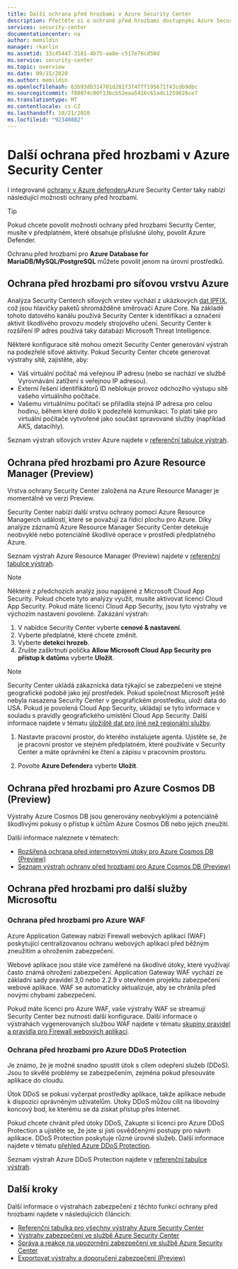 ```yaml
---
title: Další ochrana před hrozbami v Azure Security Center
description: Přečtěte si o ochraně před hrozbami dostupnými Azure Security Center mimo Azure Defender.
services: security-center
documentationcenter: na
author: memildin
manager: rkarlin
ms.assetid: 33c45447-3181-4b75-aa8e-c517e76cd50d
ms.service: security-center
ms.topic: overview
ms.date: 09/15/2020
ms.author: memildin
ms.openlocfilehash: 63b93db314701d281f3f4fff195671f43cdb9dbc
ms.sourcegitcommit: f88074c00f13bcb52eaa5416c61adc1259826ce7
ms.translationtype: MT
ms.contentlocale: cs-CZ
ms.lasthandoff: 10/21/2020
ms.locfileid: "92340882"
---
```

# <a name="additional-threat-protections-in-azure-security-center"></a>Další ochrana před hrozbami v Azure Security Center
I integrované [ochrany v Azure defenderu](azure-defender.md)Azure Security Center taky nabízí následující možnosti ochrany před hrozbami.

> [!TIP]
> Pokud chcete povolit možnosti ochrany před hrozbami Security Center, musíte v předplatném, které obsahuje příslušné úlohy, povolit Azure Defender.
>
> Ochranu před hrozbami pro **Azure Database for MariaDB/MySQL/PostgreSQL** můžete povolit jenom na úrovni prostředků.


## <a name="threat-protection-for-azure-network-layer"></a>Ochrana před hrozbami pro síťovou vrstvu Azure <a name="network-layer"></a>
Analýza Security Centerch síťových vrstev vychází z ukázkových [dat IPFIX](https://en.wikipedia.org/wiki/IP_Flow_Information_Export), což jsou hlavičky paketů shromážděné směrovači Azure Core. Na základě tohoto datového kanálu používá Security Center k identifikaci a označení aktivit škodlivého provozu modely strojového učení. Security Center k rozšíření IP adres používá taky databázi Microsoft Threat Intelligence.

Některé konfigurace sítě mohou omezit Security Center generování výstrah na podezřelé síťové aktivity. Pokud Security Center chcete generovat výstrahy sítě, zajistěte, aby:
- Váš virtuální počítač má veřejnou IP adresu (nebo se nachází ve službě Vyrovnávání zatížení s veřejnou IP adresou).
- Externí řešení identifikátorů ID neblokuje provoz odchozího výstupu sítě vašeho virtuálního počítače.
- Vašemu virtuálnímu počítači se přiřadila stejná IP adresa pro celou hodinu, během které došlo k podezřelé komunikaci. To platí také pro virtuální počítače vytvořené jako součást spravované služby (například AKS, datacihly).

Seznam výstrah síťových vrstev Azure najdete v [referenční tabulce výstrah](alerts-reference.md#alerts-azurenetlayer).


## <a name="threat-protection-for-azure-resource-manager-preview"></a>Ochrana před hrozbami pro Azure Resource Manager (Preview)<a name ="management-layer"></a>
Vrstva ochrany Security Center založená na Azure Resource Manager je momentálně ve verzi Preview.

Security Center nabízí další vrstvu ochrany pomocí Azure Resource Managerch událostí, které se považují za řídicí plochu pro Azure. Díky analýze záznamů Azure Resource Manager Security Center detekuje neobvyklé nebo potenciálně škodlivé operace v prostředí předplatného Azure.

Seznam výstrah Azure Resource Manager (Preview) najdete v [referenční tabulce výstrah](alerts-reference.md#alerts-azureresourceman).


>[!NOTE]
> Některé z předchozích analýz jsou napájené z Microsoft Cloud App Security. Pokud chcete tyto analýzy využít, musíte aktivovat licenci Cloud App Security. Pokud máte licenci Cloud App Security, jsou tyto výstrahy ve výchozím nastavení povolené. Zakázání výstrah:
>
> 1. V nabídce Security Center vyberte **cenové & nastavení**.
> 1. Vyberte předplatné, které chcete změnit.
> 1. Vyberte **detekci hrozeb**.
> 1. Zrušte zaškrtnutí políčka **Allow Microsoft Cloud App Security pro přístup k datům**a vyberte **Uložit**.


>[!NOTE]
>Security Center ukládá zákaznická data týkající se zabezpečení ve stejné geografické podobě jako její prostředek. Pokud společnost Microsoft ještě nebyla nasazena Security Center v geografickém prostředku, uloží data do USA. Pokud je povolená Cloud App Security, ukládají se tyto informace v souladu s pravidly geografického umístění Cloud App Security. Další informace najdete v tématu [úložiště dat pro jiné než regionální služby](https://azuredatacentermap.azurewebsites.net/).

1. Nastavte pracovní prostor, do kterého instalujete agenta. Ujistěte se, že je pracovní prostor ve stejném předplatném, které používáte v Security Center a máte oprávnění ke čtení a zápisu v pracovním prostoru.

1. Povolte **Azure Defender**a vyberte **Uložit**.


## <a name="threat-protection-for-azure-cosmos-db-preview"></a>Ochrana před hrozbami pro Azure Cosmos DB (Preview)<a name="cosmos-db"></a>

Výstrahy Azure Cosmos DB jsou generovány neobvyklými a potenciálně škodlivými pokusy o přístup k účtům Azure Cosmos DB nebo jejich zneužití.

Další informace naleznete v tématech:

* [Rozšířená ochrana před internetovými útoky pro Azure Cosmos DB (Preview)](../cosmos-db/cosmos-db-advanced-threat-protection.md)
* [Seznam výstrah ochrany před hrozbami pro Azure Cosmos DB (Preview)](alerts-reference.md#alerts-azurecosmos)



## <a name="threat-protection-for-other-microsoft-services"></a>Ochrana před hrozbami pro další služby Microsoftu <a name="alerts-other"></a>

### <a name="threat-protection-for-azure-waf"></a>Ochrana před hrozbami pro Azure WAF <a name="azure-waf"></a>

Azure Application Gateway nabízí Firewall webových aplikací (WAF) poskytující centralizovanou ochranu webových aplikací před běžným zneužitím a ohrožením zabezpečení.

Webové aplikace jsou stále více zaměřené na škodlivé útoky, které využívají často známá ohrožení zabezpečení. Application Gateway WAF vychází ze základní sady pravidel 3,0 nebo 2.2.9 v otevřeném projektu zabezpečení webové aplikace. WAF se automaticky aktualizuje, aby se chránila před novými chybami zabezpečení. 

Pokud máte licenci pro Azure WAF, vaše výstrahy WAF se streamují Security Center bez nutnosti další konfigurace. Další informace o výstrahách vygenerovaných službou WAF najdete v tématu [skupiny pravidel a pravidla pro Firewall webových aplikací](../web-application-firewall/ag/application-gateway-crs-rulegroups-rules.md?tabs=owasp31#crs911-31).


### <a name="threat-protection-for-azure-ddos-protection"></a>Ochrana před hrozbami pro Azure DDoS Protection <a name="azure-ddos"></a>

Je známo, že je možné snadno spustit útok s cílem odepření služeb (DDoS). Jsou to skvělé problémy se zabezpečením, zejména pokud přesouváte aplikace do cloudu. 

Útok DDoS se pokusí vyčerpat prostředky aplikace, takže aplikace nebude k dispozici oprávněným uživatelům. Útoky DDoS můžou cílit na libovolný koncový bod, ke kterému se dá získat přístup přes Internet.

Pokud chcete chránit před útoky DDoS, Zakupte si licenci pro Azure DDoS Protection a ujistěte se, že jste si jisti osvědčenými postupy pro návrh aplikace. DDoS Protection poskytuje různé úrovně služeb. Další informace najdete v tématu [přehled Azure DDoS Protection](../virtual-network/ddos-protection-overview.md).

Seznam výstrah Azure DDoS Protection najdete v [referenční tabulce výstrah](alerts-reference.md#alerts-azureddos).


## <a name="next-steps"></a>Další kroky
Další informace o výstrahách zabezpečení z těchto funkcí ochrany před hrozbami najdete v následujících článcích:

* [Referenční tabulka pro všechny výstrahy Azure Security Center](alerts-reference.md)
* [Výstrahy zabezpečení ve službě Azure Security Center](security-center-alerts-overview.md)
* [Správa a reakce na upozornění zabezpečení ve službě Azure Security Center](security-center-managing-and-responding-alerts.md)
* [Exportovat výstrahy a doporučení zabezpečení (Preview)](continuous-export.md)